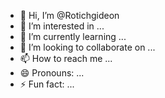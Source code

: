 - 👋 Hi, I’m @Rotichgideon
- 👀 I’m interested in ...
- 🌱 I’m currently learning ...
- 💞️ I’m looking to collaborate on ...
- 📫 How to reach me ...
- 😄 Pronouns: ...
- ⚡ Fun fact: ...

<!---
Rotichgideon/Rotichgideon is a ✨ special ✨ repository because its `README.md` (this file) appears on your GitHub profile.
You can click the Preview link to take a look at your changes.
--->
